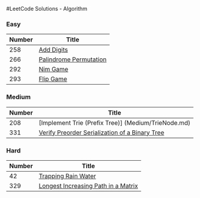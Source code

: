 #LeetCode Solutions - Algorithm 

### Easy

|Number| Title |
|------|-------|
|258| [Add Digits](Easy/AddDigits.md)|
|266| [Palindrome Permutation](Easy/PalindromePermutation.md)|
|292| [Nim Game](Easy/NimGame.md)|
|293| [Flip Game](Easy/FlipGame.md)|

### Medium

| Number | Title |
|--------|--------|
|208| [Implement Trie (Prefix Tree)] (Medium/TrieNode.md)|
|331| [Verify Preorder Serialization of a Binary Tree](Medium/PreorderBT.md)|


### Hard
| Number | Title |
|--------|-------|
|42| [Trapping Rain Water](Hard/TappingWater.md)|
|329| [Longest Increasing Path in a Matrix](Hard/LongestIncreasingPath.md)|
